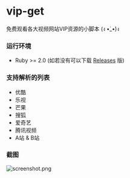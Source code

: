 # vip-get
免费观看各大视频网站VIP资源的小脚本 (ง •̀_•́)ง

### 运行环境
* Ruby >= 2.0 (如若没有可以下载 [Releases](https://github.com/ev3rs0u1/vip-get/releases) 版)

### 支持解析的列表
* 优酷
* 乐视
* 芒果
* 搜狐
* 爱奇艺
* 腾讯视频
* A站 & B站

### 截图 
![screenshot.png](screenshot.png)